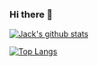 ### Hi there 👋

[![Jack's github stats](https://github-readme-stats.vercel.app/api?username=jackdelahunt&count_private=true&show_icons=true&theme=radical)](https://github.com/jackdelahunt/github-readme-stats)

[![Top Langs](https://github-readme-stats.vercel.app/api/top-langs/?username=jackdelahunt&langs_count=10&layout=compact)](https://github.com/jackdelahunt/github-readme-stats)

